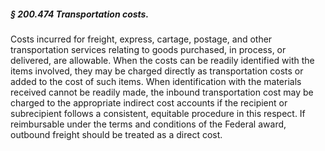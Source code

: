 ##### § 200.474 Transportation costs. #####

Costs incurred for freight, express, cartage, postage, and other transportation services relating to goods purchased, in process, or delivered, are allowable. When the costs can be readily identified with the items involved, they may be charged directly as transportation costs or added to the cost of such items. When identification with the materials received cannot be readily made, the inbound transportation cost may be charged to the appropriate indirect cost accounts if the recipient or subrecipient follows a consistent, equitable procedure in this respect. If reimbursable under the terms and conditions of the Federal award, outbound freight should be treated as a direct cost.